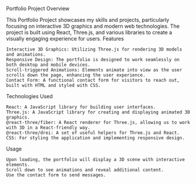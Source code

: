 Portfolio Project
Overview

This Portfolio Project showcases my skills and projects, particularly focusing on interactive 3D graphics and modern web technologies. The project is built using React, Three.js, and various libraries to create a visually engaging experience for users.
Features

    Interactive 3D Graphics: Utilizing Three.js for rendering 3D models and animations.
    Responsive Design: The portfolio is designed to work seamlessly on both desktop and mobile devices.
    Scroll-triggered Animations: Elements animate into view as the user scrolls down the page, enhancing the user experience.
    Contact Form: A functional contact form for visitors to reach out, built with HTML and styled with CSS.

Technologies Used

    React: A JavaScript library for building user interfaces.
    Three.js: A JavaScript library for creating and displaying animated 3D graphics.
    @react-three/fiber: A React renderer for Three.js, allowing us to work with 3D in a React-friendly way.
    @react-three/drei: A set of useful helpers for Three.js and React.
    CSS: For styling the application and implementing responsive design.
Usage

    Upon loading, the portfolio will display a 3D scene with interactive elements.
    Scroll down to see animations and reveal additional content.
    Use the contact form to send messages.